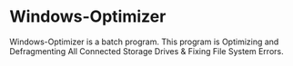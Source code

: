 # Windows-Optimizer
Windows-Optimizer is a batch program. This program is Optimizing and Defragmenting All Connected Storage Drives &amp; Fixing File System Errors.
